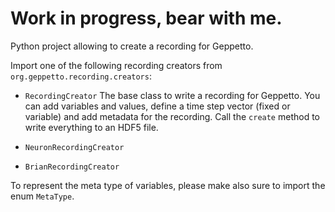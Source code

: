 Work in progress, bear with me.
===============================

Python project allowing to create a recording for Geppetto.

Import one of the following recording creators from `org.geppetto.recording.creators`:

* `RecordingCreator` The base class to write a recording for Geppetto. You can add variables and values, define a time step vector (fixed or variable) and add metadata for the recording. Call the `create` method to write everything to an HDF5 file.

* `NeuronRecordingCreator`

* `BrianRecordingCreator`

To represent the meta type of variables, please make also sure to import the enum `MetaType`.